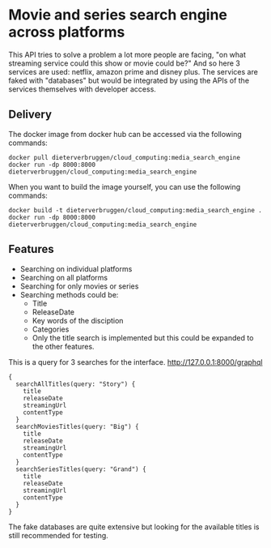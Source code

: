 # Movie and series search engine across platforms

This API tries to solve a problem a lot more people are facing, "on what streaming service could this show or movie could be?"
And so here 3 services are used: netflix, amazon prime and disney plus. The services are faked with "databases" but would be integrated by using the APIs of the services themselves with developer access.

## Delivery

The docker image from docker hub can be accessed via the following commands:

```
docker pull dieterverbruggen/cloud_computing:media_search_engine
docker run -dp 8000:8000 dieterverbruggen/cloud_computing:media_search_engine
```

When you want to build the image yourself, you can use the following commands:
```
docker build -t dieterverbruggen/cloud_computing:media_search_engine .
docker run -dp 8000:8000 dieterverbruggen/cloud_computing:media_search_engine
```

## Features
- Searching on individual platforms
- Searching on all platforms
- Searching for only movies or series
- Searching methods could be:
  - Title
  - ReleaseDate
  - Key words of the disciption
  - Categories
  - Only the title search is implemented but this could be expanded to the other features.

This is a query for 3 searches for the interface.
http://127.0.0.1:8000/graphql
```
{
  searchAllTitles(query: "Story") {
    title
    releaseDate
    streamingUrl
    contentType
  }
  searchMoviesTitles(query: "Big") {
    title
    releaseDate
    streamingUrl
    contentType
  }
  searchSeriesTitles(query: "Grand") {
    title
    releaseDate
    streamingUrl
    contentType
  }
}
```

The fake databases are quite extensive but looking for the available titles is still recommended for testing.